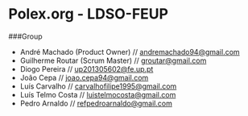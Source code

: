 # Polex.org - LDSO-FEUP

###Group
- André Machado (Product Owner) // andremachado94@gmail.com
- Guilherme Routar (Scrum Master) // groutar@gmail.com
- Diogo Pereira // up201305602@fe.up.pt
- João Cepa // joao.cepa94@gmail.com
- Luís Carvalho // carvalhofilipe1995@gmail.com
- Luís Telmo Costa // luistelmocosta@gmail.com
- Pedro Arnaldo // refpedroarnaldo@gmail.com
